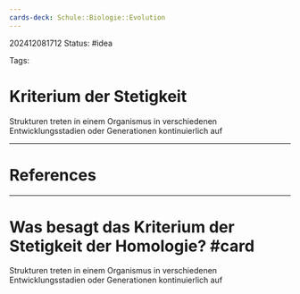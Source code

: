 ```yaml
---
cards-deck: Schule::Biologie::Evolution
---
```

202412081712
Status: #idea

Tags:

# Kriterium der Stetigkeit
Strukturen treten in einem Organismus in verschiedenen Entwicklungsstadien oder Generationen kontinuierlich auf


---
# References



---


# Was besagt das Kriterium der Stetigkeit der Homologie? #card 
Strukturen treten in einem Organismus in verschiedenen Entwicklungsstadien oder Generationen kontinuierlich auf
